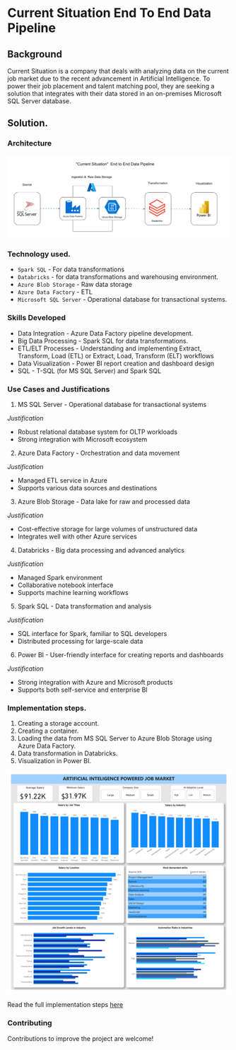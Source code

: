 # Current Situation End To End Data Pipeline
## Background
Current Situation is a company that deals with analyzing data on the current job market due to the recent advancement in Artificial Intelligence. To power their job placement and talent matching pool, they are seeking a solution that integrates with their data stored in an on-premises Microsoft SQL Server database.

## Solution.
### Architecture
![](https://github.com/Samuel-Njoroge/current-situation-data-pipeline/blob/main/diagrams/AI_jobs_insights.svg)

### Technology used.
- `Spark SQL` - For data transformations
- `Databricks` - for data transformations and warehousing environment.
- `Azure Blob Storage` - Raw data storage
- `Azure Data Factory` - ETL 
- `Microsoft SQL Server` - Operational database for transactional systems.

### Skills Developed
- Data Integration - Azure Data Factory pipeline development.
- Big Data Processing - Spark SQL for data transformations.
- ETL/ELT Processes - Understanding and implementing Extract, Transform, Load (ETL) or Extract, Load, Transform (ELT) workflows
- Data Visualization - Power BI report creation and dashboard design
- SQL - T-SQL (for MS SQL Server) and Spark SQL

### Use Cases and Justifications

1. MS SQL Server - Operational database for transactional systems

*Justification*
- Robust relational database system for OLTP workloads
- Strong integration with Microsoft ecosystem

2. Azure Data Factory - Orchestration and data movement

*Justification*
- Managed ETL service in Azure
- Supports various data sources and destinations

3. Azure Blob Storage - Data lake for raw and processed data

*Justification*
- Cost-effective storage for large volumes of unstructured data
- Integrates well with other Azure services

4. Databricks - Big data processing and advanced analytics

*Justification*
- Managed Spark environment
- Collaborative notebook interface
- Supports machine learning workflows

5. Spark SQL - Data transformation and analysis

*Justification*
- SQL interface for Spark, familiar to SQL developers
- Distributed processing for large-scale data

6. Power BI - User-friendly interface for creating reports and dashboards

*Justification*
- Strong integration with Azure and Microsoft products
- Supports both self-service and enterprise BI

### Implementation steps.
1. Creating a storage account.
2. Creating a container.
3. Loading the data from MS SQL Server to Azure Blob Storage using Azure Data Factory.
4. Data transformation in Databricks.
5. Visualization in Power BI.

![](https://github.com/Samuel-Njoroge/current-situation-data-pipeline/blob/main/diagrams/dashboard.jpg)

Read the full implementation steps [here](https://medium.com/@_NjorogeSamuel/current-situation-end-to-end-data-pipeline-d74dd2d0ada9)
 
### Contributing
Contributions to improve the project are welcome!

